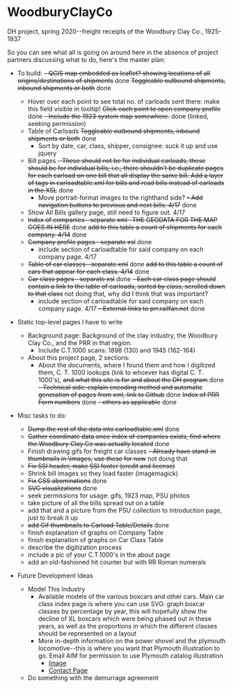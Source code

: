 # WoodburyClayCo
DH project, spring 2020--freight receipts of the Woodbury Clay Co., 1925-1937

So you can see what all is going on around here in the absence of project partners discussing what to do, here's the master plan:
- To build:
  ~~- QGIS map embedded as leaflet? showing locations of all origins/destinations of shipments~~ done
    ~~Toggleable outbound shipments, inbound shipments or both~~ done
    - Hover over each point to see total no. of carloads sent there: make this field visible in tooltip!
    ~~Click each point to open company profile~~ done
    ~~- Include the 1923 system map somewhere.~~ done (linked, seeking permission)
  - Table of Carloads
    ~~Toggleable outbound shipments, inbound shipments or both~~ done
    - Sort by date, car, class, shipper, consignee: suck it up and use jquery
  - Bill pages
    ~~- These should not be for individual carloads, these should be for individual bills, i.e., there shouldn&#39;t be duplicate pages for each carload on one bill that all display the same bill. Add a layer of tags in carloadtable.xml for bills and read bills instead of carloads in the XSL~~ done
    - Move portrait-format images to the righthand side?
    ~~- Add navigation buttons to previous and next bills. 4/17~~ done
  - Show All Bills gallery page, still need to figure out. 4/17
  - ~~Index of companies--separate xml--THE GEODATA FOR THE MAP GOES IN HERE~~ done
    ~~add to this table a count of shipments for each company. 4/14~~ done
  - ~~Company profile pages--separate xsl~~ done
    - include section of carloadtable for said company on each company page. 4/17
  - ~~Table of car classes--separate xml~~ done
      ~~add to this table a count of cars that appear for each class. 4/14~~ done
  - ~~Car class pages--separate xsl~~ done
    ~~- Each car class page should contain a link to the table of carloads, sorted by class, scrolled down to that class~~ not doing that, why did I think that was important?
    - include section of carloadtable for said company on each company page. 4/17
    ~~- External links to prr.railfan.net~~ done
    

- Static top-level pages I have to write
  - Background page: Background of the clay industry, the Woodbury Clay Co., and the PRR in that region.
    - Include C.T.1000 scans: 1898 (130) and 1945 (162-164)
  - About this project page, 2 sections:
    - About the documents, where I found them and how I digitized them, C. T. 1000 lookups (link to whoever has digital C. T. 1000&#39;s), ~~and what this site is for and about the DH program~~ done
    ~~- Technical side: explain encoding method and automatic generation of pages from xml, link to Github~~ done
  ~~Index of PRR Form numbers~~ done
  ~~- others as applicable~~ done

- Misc tasks to do:
  - ~~Dump the rest of the data into carloadtable.xml~~ done
  - ~~Gather coordinate data once index of companies exists, find where the Woodbury Clay Co was actually located~~ done
  - Finish drawing gifs for freight car classes
    ~~- Already have stand-in thumbnails in \images, use these for now~~ not doing that
  - ~~Fix SSI header, make SSI footer (credit and license)~~
  - Shrink bill images so they load faster (imagemagick)
  - ~~Fix CSS abominations~~ done
  - ~~SVG visualizations~~ done
  - seek permissions for usage: gifs, 1923 map, PSU photos
  - take picture of all the bills spread out on a table
  - add that and a picture from the PSU collection to Introduction page, just to break it up
  - ~~add Gif thumbnails to Carload Table/Details~~ done
  - finish explanation of graphs on Company Table
  - finish explanation of graphs on Car Class Table
  - describe the digitization process
  - include a pic of your C.T.1000's in the about page
  - add an old-fashioned hit counter but with RR Roman numerals
  
- Future Development Ideas
  - Model This Industry
    - Available models of the various boxcars and other cars. Main car class index page is where you can use SVG: graph boxcar classes by percentage by year, this will hopefully show the decline of XL boxcars which were being phased out in these years, as well as the proportions in which the different classes should be represented on a layout
    - More in-depth information on the power shovel and the plymouth locomotive--this is where you want that Plymouth illustration to go. Email AIM for permission to use Plymouth catalog illustration
      - [Image](https://americanindustrialmining.com/plymouth-locomotive-works)
      - [Contact Page](https://americanindustrialmining.com/contact)
  - Do something with the demurrage agreement

